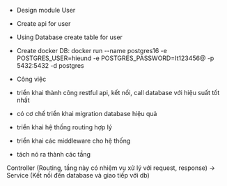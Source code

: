 * Design module User

- Create api for user
- Using Database create table for user


- Create docker DB: 
docker run --name postgres16 -e POSTGRES_USER=hieund -e POSTGRES_PASSWORD=It123456@ -p 5432:5432 -d postgres


- Công việc


* triển khai thành công restful api, kết nối, call database với hiệu suất tốt nhất
* có cơ chế triển khai migration database hiệu quả
* triển khai hệ thống routing hợp lý
* triển khai các middleware cho hệ thống



* tách nó ra thành các tầng 


Controller (Routing, tầng này có nhiệm vụ xử lý với request, response) -> Service (Kết nối đến database và giao tiếp với db)